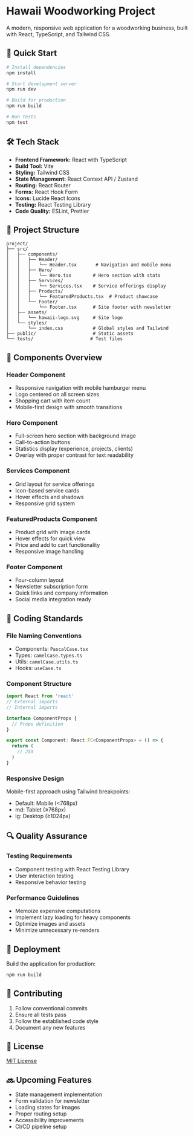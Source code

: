 # Hawaii Woodworking Project

A modern, responsive web application for a woodworking business, built with React, TypeScript, and Tailwind CSS.

## 🚀 Quick Start

```bash
# Install dependencies
npm install

# Start development server
npm run dev

# Build for production
npm run build

# Run tests
npm test
```

## 🛠 Tech Stack

- **Frontend Framework:** React with TypeScript
- **Build Tool:** Vite
- **Styling:** Tailwind CSS
- **State Management:** React Context API / Zustand
- **Routing:** React Router
- **Forms:** React Hook Form
- **Icons:** Lucide React Icons
- **Testing:** React Testing Library
- **Code Quality:** ESLint, Prettier

## 📁 Project Structure

```
project/
├── src/
│   ├── components/
│   │   ├── Header/
│   │   │   └── Header.tsx       # Navigation and mobile menu
│   │   ├── Hero/
│   │   │   └── Hero.tsx        # Hero section with stats
│   │   ├── Services/
│   │   │   └── Services.tsx    # Service offerings display
│   │   ├── Products/
│   │   │   └── FeaturedProducts.tsx  # Product showcase
│   │   └── Footer/
│   │       └── Footer.tsx      # Site footer with newsletter
│   ├── assets/
│   │   └── hawaii-logo.svg     # Site logo
│   └── styles/
│       └── index.css           # Global styles and Tailwind
├── public/                     # Static assets
└── tests/                     # Test files
```

## 🎯 Components Overview

### Header Component
- Responsive navigation with mobile hamburger menu
- Logo centered on all screen sizes
- Shopping cart with item count
- Mobile-first design with smooth transitions

### Hero Component
- Full-screen hero section with background image
- Call-to-action buttons
- Statistics display (experience, projects, clients)
- Overlay with proper contrast for text readability

### Services Component
- Grid layout for service offerings
- Icon-based service cards
- Hover effects and shadows
- Responsive grid system

### FeaturedProducts Component
- Product grid with image cards
- Hover effects for quick view
- Price and add to cart functionality
- Responsive image handling

### Footer Component
- Four-column layout
- Newsletter subscription form
- Quick links and company information
- Social media integration ready

## 📝 Coding Standards

### File Naming Conventions
- Components: `PascalCase.tsx`
- Types: `camelCase.types.ts`
- Utils: `camelCase.utils.ts`
- Hooks: `useCase.ts`

### Component Structure
```typescript
import React from 'react'
// External imports
// Internal imports

interface ComponentProps {
  // Props definition
}

export const Component: React.FC<ComponentProps> = () => {
  return (
    // JSX
  )
}
```

### Responsive Design
Mobile-first approach using Tailwind breakpoints:
- Default: Mobile (<768px)
- md: Tablet (≥768px)
- lg: Desktop (≥1024px)

## 🔍 Quality Assurance

### Testing Requirements
- Component testing with React Testing Library
- User interaction testing
- Responsive behavior testing

### Performance Guidelines
- Memoize expensive computations
- Implement lazy loading for heavy components
- Optimize images and assets
- Minimize unnecessary re-renders

## 🚀 Deployment

Build the application for production:
```bash
npm run build
```

## 🤝 Contributing

1. Follow conventional commits
2. Ensure all tests pass
3. Follow the established code style
4. Document any new features

## 📄 License

[MIT License](LICENSE)

## 🔜 Upcoming Features

- State management implementation
- Form validation for newsletter
- Loading states for images
- Proper routing setup
- Accessibility improvements
- CI/CD pipeline setup
